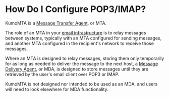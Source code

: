 # How Do I Configure POP3/IMAP?

KumoMTA is a [Message Transfer Agent](https://en.wikipedia.org/wiki/Message_transfer_agent), or MTA.

The role of an MTA in your [email infrastructure](https://en.wikipedia.org/wiki/Email_agent_\(infrastructure\)) is to relay messages between systems, typically with an MTA configured for sending messages, and another MTA configured in the recipient's network to receive those messages.

Where an MTA is designed to relay messages, storing them only temporarily for as long as needed to deliver the message to the next host, a [Message Delivery Agent](https://en.wikipedia.org/wiki/Message_delivery_agent), or MDA, is designed to store messages until they are retrieved by the user's email client over POP3 or IMAP.

KumoMTA is not designed nor intended to be used as an MDA, and users will need to look elsewhere for MDA functionality.